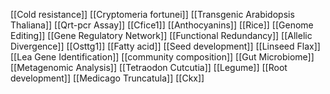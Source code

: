 [[Cold resistance]]
[[Cryptomeria fortunei]]
[[Transgenic Arabidopsis Thaliana]]
[[Qrt-pcr Assay]]
[[Cfice1]]
[[Anthocyanins]]
[[Rice]]
[[Genome Editing]]
[[Gene Regulatory Network]]
[[Functional Redundancy]]
[[Allelic Divergence]]
[[Osttg1]]
[[Fatty acid]]
[[Seed development]]
[[Linseed Flax]]
[[Lea Gene Identification]]
[[community composition]]
[[Gut Microbiome]]
[[Metagenomic Analysis]]
[[Tetraodon Cutcutia]]
[[Legume]]
[[Root development]]
[[Medicago Truncatula]]
[[Ckx]]
